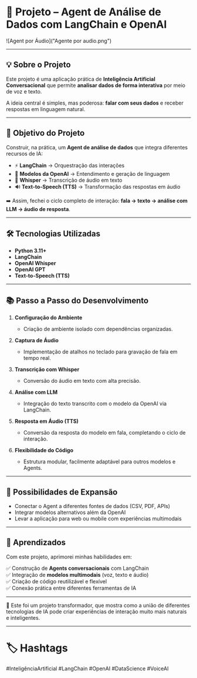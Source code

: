 # 📖 Projeto – Agent de Análise de Dados com LangChain e OpenAI  

![Agent por Áudio]("Agente por audio.png")

---

## 💡 Sobre o Projeto  
Este projeto é uma aplicação prática de **Inteligência Artificial Conversacional** que permite **analisar dados de forma interativa** por meio de voz e texto.  

A ideia central é simples, mas poderosa: **falar com seus dados** e receber respostas em linguagem natural.  

---

## 🎯 Objetivo do Projeto  
Construir, na prática, um **Agent de análise de dados** que integra diferentes recursos de IA:  

- ⚡ **LangChain** → Orquestração das interações  
- 🧠 **Modelos da OpenAI** → Entendimento e geração de linguagem  
- 🎤 **Whisper** → Transcrição de áudio em texto  
- 🔊 **Text-to-Speech (TTS)** → Transformação das respostas em áudio  

➡️ Assim, fechei o ciclo completo de interação: **fala → texto → análise com LLM → áudio de resposta**.  

---

## 🛠️ Tecnologias Utilizadas  
- **Python 3.11+**  
- **LangChain**  
- **OpenAI Whisper**  
- **OpenAI GPT**  
- **Text-to-Speech (TTS)**  

---

## 📚 Passo a Passo do Desenvolvimento  

1. **Configuração do Ambiente**  
   - Criação de ambiente isolado com dependências organizadas.  

2. **Captura de Áudio**  
   - Implementação de atalhos no teclado para gravação de fala em tempo real.  

3. **Transcrição com Whisper**  
   - Conversão do áudio em texto com alta precisão.  

4. **Análise com LLM**  
   - Integração do texto transcrito com o modelo da OpenAI via LangChain.  

5. **Resposta em Áudio (TTS)**  
   - Conversão da resposta do modelo em fala, completando o ciclo de interação.  

6. **Flexibilidade do Código**  
   - Estrutura modular, facilmente adaptável para outros modelos e Agents.  

---

## 🚀 Possibilidades de Expansão  
- Conectar o Agent a diferentes fontes de dados (CSV, PDF, APIs)  
- Integrar modelos alternativos além da OpenAI  
- Levar a aplicação para web ou mobile com experiências multimodais  

---

## 🌟 Aprendizados  
Com este projeto, aprimorei minhas habilidades em:  

✅ Construção de **Agents conversacionais** com LangChain  
✅ Integração de **modelos multimodais** (voz, texto e áudio)  
✅ Criação de código reutilizável e flexível  
✅ Conexão prática entre diferentes ferramentas de IA  

---

📌 Este foi um projeto transformador, que mostra como a união de diferentes tecnologias de IA pode criar experiências de interação muito mais naturais e inteligentes. 

---

# 🏷️ Hashtags  
#InteligênciaArtificial #LangChain #OpenAI #DataScience #VoiceAI  
